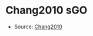 <a name="material" />

# Chang2010 sGO
<script type="application/ld+json">
  {
    "@context": "https://schema.org/",
    "@type": "ChemicalSubstance",
    "http://purl.org/dc/terms/conformsTo":
      {
        "@type": "CreativeWork",
        "@id": "https://bioschemas.org/profiles/ChemicalSubstance/0.4-RELEASE/"
      },
    "@id": "https://egonw.github.io/nanowiki/nanowiki425.html#material",
    "name": "Chang2010 sGO",
    "sameAs": "http://127.0.0.1/mediawiki/index.php/Special:URIResolver/Chang2010_sGO"
  }
</script>


* Source: [Chang2010](http://127.0.0.1/mediawiki/index.php/Special:URIResolver/Chang2010)

